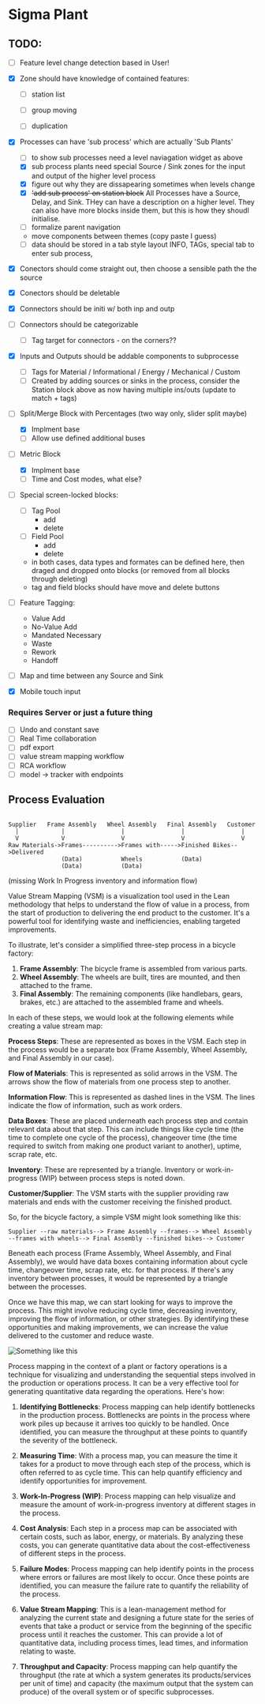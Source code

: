 # Sigma Plant

## TODO:

- [ ] Feature level change detection based in User!

- [X] Zone should have knowledge of contained features:

  - [ ] station list
  - [ ] group moving
  - [ ] duplication
  

- [X] Processes can have 'sub process' which are actually 'Sub Plants'

  - [ ] to show sub processes need a level naviagation widget as above
  - [x] sub process plants need special Source / Sink zones for the input and output of the higher level process
  - [x] figure out why they are dissapearing sometimes when levels change
  - [x] ~~'add sub process' on station block~~ All Processes have a Source, Delay, and Sink. THey can have a description on a higher level. They can also have more blocks inside them, but this is how they shoudl initialise.
  - [ ] formalize parent navigation
  - move components between themes (copy paste I guess)
  - [ ] data should be stored in a tab style layout INFO, TAGs, special tab to enter sub process,

- [x] Conectors should come straight out, then choose a sensible path the the source
- [x] Conectors should be deletable
- [x] Connectors should be initi w/ both inp and outp
- [ ] Connectors should be categorizable
  - [ ] Tag target for connectors - on the corners??

- [X] Inputs and Outputs should be addable components to subprocesse
  
  - [ ] Tags for Material / Informational / Energy / Mechanical / Custom
  - [ ] Created by adding sources or sinks in the process, consider the Station block above as now having multiple ins/outs (update to match + tags)

- [ ] Split/Merge Block with Percentages (two way only, slider split maybe)

  - [x] Implment base
  - [ ] Allow use defined additional buses 

- [ ] Metric Block

  - [x] Implment base
  - [ ] Time and Cost modes, what else?

- [ ] Special screen-locked blocks:
  - [ ] Tag Pool
    - add
    - delete
  - [ ] Field Pool
    - add
    - delete
  - in both cases, data types and formates can be defined here, then draged and dropped onto blocks (or removed from all blocks through deleting)
  - tag and field blocks should have move and delete buttons

- [ ] Feature Tagging:

  - Value Add
  - No-Value Add
  - Mandated Necessary
  - Waste
  - Rework
  - Handoff

- [ ] Map and time between any Source and Sink

- [x] Mobile touch input

### Requires Server or just a future thing

- [ ] Undo and constant save
- [ ] Real Time collaboration
- [ ] pdf export 
- [ ] value stream mapping workflow
- [ ] RCA workflow
- [ ] model -> tracker with endpoints

## Process Evaluation

```

Supplier   Frame Assembly   Wheel Assembly   Final Assembly   Customer
  |            |                |                |                |
  V            V                V                V                V
Raw Materials->Frames---------->Frames with----->Finished Bikes-->Delivered
               (Data)           Wheels           (Data)
               (Data)           (Data)

```

(missing Work In Progress inventory and information flow)

Value Stream Mapping (VSM) is a visualization tool used in the Lean methodology that helps to understand the flow of value in a process, from the start of production to delivering the end product to the customer. It's a powerful tool for identifying waste and inefficiencies, enabling targeted improvements.

To illustrate, let's consider a simplified three-step process in a bicycle factory:

1. **Frame Assembly**: The bicycle frame is assembled from various parts.
2. **Wheel Assembly**: The wheels are built, tires are mounted, and then attached to the frame.
3. **Final Assembly**: The remaining components (like handlebars, gears, brakes, etc.) are attached to the assembled frame and wheels.

In each of these steps, we would look at the following elements while creating a value stream map:

**Process Steps**: These are represented as boxes in the VSM. Each step in the process would be a separate box (Frame Assembly, Wheel Assembly, and Final Assembly in our case).

**Flow of Materials**: This is represented as solid arrows in the VSM. The arrows show the flow of materials from one process step to another.

**Information Flow**: This is represented as dashed lines in the VSM. The lines indicate the flow of information, such as work orders.

**Data Boxes**: These are placed underneath each process step and contain relevant data about that step. This can include things like cycle time (the time to complete one cycle of the process), changeover time (the time required to switch from making one product variant to another), uptime, scrap rate, etc.

**Inventory**: These are represented by a triangle. Inventory or work-in-progress (WIP) between process steps is noted down.

**Customer/Supplier**: The VSM starts with the supplier providing raw materials and ends with the customer receiving the finished product.

So, for the bicycle factory, a simple VSM might look something like this:

```
Supplier --raw materials--> Frame Assembly --frames--> Wheel Assembly --frames with wheels--> Final Assembly --finished bikes--> Customer
```

Beneath each process (Frame Assembly, Wheel Assembly, and Final Assembly), we would have data boxes containing information about cycle time, changeover time, scrap rate, etc. for that process. If there's any inventory between processes, it would be represented by a triangle between the processes.

Once we have this map, we can start looking for ways to improve the process. This might involve reducing cycle time, decreasing inventory, improving the flow of information, or other strategies. By identifying these opportunities and making improvements, we can increase the value delivered to the customer and reduce waste.

![Something like this](assets/screenshot.png)

Process mapping in the context of a plant or factory operations is a technique for visualizing and understanding the sequential steps involved in the production or operations process. It can be a very effective tool for generating quantitative data regarding the operations. Here's how:

1. **Identifying Bottlenecks**: Process mapping can help identify bottlenecks in the production process. Bottlenecks are points in the process where work piles up because it arrives too quickly to be handled. Once identified, you can measure the throughput at these points to quantify the severity of the bottleneck.

2. **Measuring Time**: With a process map, you can measure the time it takes for a product to move through each step of the process, which is often referred to as cycle time. This can help quantify efficiency and identify opportunities for improvement.

3. **Work-In-Progress (WIP)**: Process mapping can help visualize and measure the amount of work-in-progress inventory at different stages in the process.

4. **Cost Analysis**: Each step in a process map can be associated with certain costs, such as labor, energy, or materials. By analyzing these costs, you can generate quantitative data about the cost-effectiveness of different steps in the process.

5. **Failure Modes**: Process mapping can help identify points in the process where errors or failures are most likely to occur. Once these points are identified, you can measure the failure rate to quantify the reliability of the process.

6. **Value Stream Mapping**: This is a lean-management method for analyzing the current state and designing a future state for the series of events that take a product or service from the beginning of the specific process until it reaches the customer. This can provide a lot of quantitative data, including process times, lead times, and information relating to waste.

7. **Throughput and Capacity**: Process mapping can help quantify the throughput (the rate at which a system generates its products/services per unit of time) and capacity (the maximum output that the system can produce) of the overall system or of specific subprocesses.
